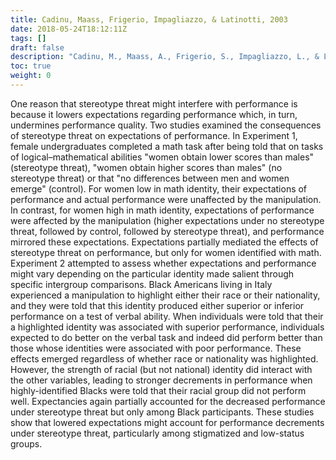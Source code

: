 ```yaml
---
title: Cadinu, Maass, Frigerio, Impagliazzo, & Latinotti, 2003
date: 2018-05-24T18:12:11Z
tags: []
draft: false
description: "Cadinu, M., Maass, A., Frigerio, S., Impagliazzo, L., & Latinotti, S. (2003). Stereotype threat: The effect of expectancy on performance. *European Journal of Social Psychology, 33,* 267–285."
toc: true
weight: 0
---
```


One reason that stereotype threat might interfere with performance is because it lowers expectations regarding performance which, in turn, undermines performance quality. Two studies examined the consequences of stereotype threat on expectations of performance. In Experiment 1, female undergraduates completed a math task after being told that on tasks of logical–mathematical abilities "women obtain lower scores than males" (stereotype threat), "women obtain higher scores than males" (no stereotype threat) or that "no differences between men and women emerge" (control). For women low in math identity, their expectations of performance and actual performance were unaffected by the manipulation. In contrast, for women high in math identity, expectations of performance were affected by the manipulation (higher expectations under no stereotype threat, followed by control, followed by stereotype threat), and performance mirrored these expectations. Expectations partially mediated the effects of stereotype threat on performance, but only for women identified with math. Experiment 2 attempted to assess whether expectations and performance might vary depending on the particular identity made salient through specific intergroup comparisons. Black Americans living in Italy experienced a manipulation to highlight either their race or their nationality, and they were told that this identity produced either superior or inferior performance on a test of verbal ability. When individuals were told that their a highlighted identity was associated with superior performance, individuals expected to do better on the verbal task and indeed did perform better than those whose identities were associated with poor performance. These effects emerged regardless of whether race or nationality was highlighted. However, the strength of racial (but not national) identity did interact with the other variables, leading to stronger decrements in performance when highly-identified Blacks were told that their racial group did not perform well. Expectancies again partially accounted for the decreased performance under stereotype threat but only among Black participants. These studies show that lowered expectations might account for performance decrements under stereotype threat, particularly among stigmatized and low-status groups.
